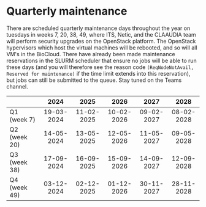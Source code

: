 # Quarterly maintenance
There are scheduled quarterly maintenance days throughout the year on tuesdays in weeks 7, 20, 38, 49, where ITS, Netic, and the CLAAUDIA team will perform security upgrades on the OpenStack platform. The OpenStack hypervisors which host the virtual machines will be rebooted, and so will all VM's in the BioCloud. There have already been made maintenance reservations in the SLURM scheduler that ensure no jobs will be able to run these days (and you will therefore see the reason code `(ReqNodeNotAvail, Reserved for maintenance)` if the time limit extends into this reservation), but jobs can still be submitted to the queue. Stay tuned on the Teams channel.

|  | 2024 | 2025 | 2026 | 2027 | 2028 |
| :--- | :---: | :---: | :---: | :---: | :---: |
| Q1 (week 7) | 19-03-2024 | 11-02-2025 | 10-02-2026 | 09-02-2027 | 08-02-2028 | 
| Q2 (week 20) | 14-05-2024 | 13-05-2025 | 12-05-2026 | 11-05-2027 | 09-05-2028 | 
| Q3 (week 38) | 17-09-2024 | 16-09-2025 | 15-09-2026 | 14-09-2027 | 12-09-2028 | 
| Q4 (week 49) | 03-12-2024 | 02-12-2025 | 01-12-2026 | 30-11-2027 | 28-11-2028 | 
